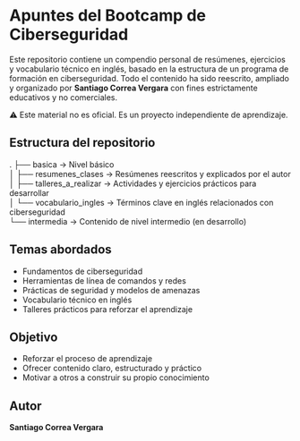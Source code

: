 # Apuntes del Bootcamp de Ciberseguridad

Este repositorio contiene un compendio personal de resúmenes, ejercicios y vocabulario técnico en inglés, basado en la estructura de un programa de formación en ciberseguridad. Todo el contenido ha sido reescrito, ampliado y organizado por **Santiago Correa Vergara** con fines estrictamente educativos y no comerciales.

⚠️ Este material no es oficial. Es un proyecto independiente de aprendizaje.

## Estructura del repositorio

.
├── basica                    → Nivel básico  
│   ├── resumenes_clases        → Resúmenes reescritos y explicados por el autor  
│   ├── talleres_a_realizar     → Actividades y ejercicios prácticos para desarrollar  
│   └── vocabulario_ingles      → Términos clave en inglés relacionados con ciberseguridad  
└── intermedia                → Contenido de nivel intermedio (en desarrollo)

## Temas abordados

- Fundamentos de ciberseguridad  
- Herramientas de línea de comandos y redes  
- Prácticas de seguridad y modelos de amenazas  
- Vocabulario técnico en inglés  
- Talleres prácticos para reforzar el aprendizaje

## Objetivo

- Reforzar el proceso de aprendizaje  
- Ofrecer contenido claro, estructurado y práctico  
- Motivar a otros a construir su propio conocimiento

## Autor

**Santiago Correa Vergara**  
